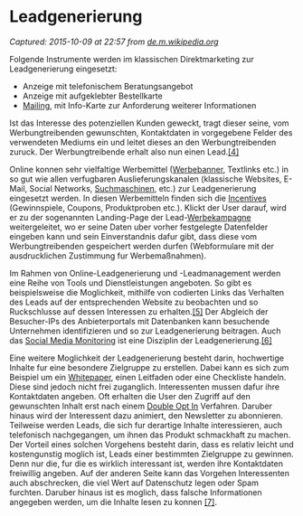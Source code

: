 # Leadgenerierung

_Captured: 2015-10-09 at 22:57 from [de.m.wikipedia.org](https://de.m.wikipedia.org/wiki/Leadgenerierung)_

Folgende Instrumente werden im klassischen Direktmarketing zur Leadgenerierung eingesetzt:

  * Anzeige mit telefonischem Beratungsangebot
  * Anzeige mit aufgeklebter Bestellkarte
  * [Mailing](https://de.m.wikipedia.org/wiki/Mailing), mit Info-Karte zur Anforderung weiterer Informationen

Ist das Interesse des potenziellen Kunden geweckt, tragt dieser seine, vom Werbungtreibenden gewunschten, Kontaktdaten in vorgegebene Felder des verwendeten Mediums ein und leitet dieses an den Werbungtreibenden zuruck. Der Werbungtreibende erhalt also nun einen Lead.[[4]](https://de.m.wikipedia.org/wiki/Leadgenerierung)

Online konnen sehr vielfaltige Werbemittel ([Werbebanner](https://de.m.wikipedia.org/wiki/Werbebanner), Textlinks etc.) in so gut wie allen verfugbaren Auslieferungskanalen (klassische Websites, E-Mail, Social Networks, [Suchmaschinen](https://de.m.wikipedia.org/wiki/Suchmaschine), etc.) zur Leadgenerierung eingesetzt werden. In diesen Werbemitteln finden sich die [Incentives](https://de.m.wikipedia.org/wiki/Incentive) (Gewinnspiele, Coupons, Produktproben etc.). Klickt der User darauf, wird er zu der sogenannten Landing-Page der Lead-[Werbekampagne](https://de.m.wikipedia.org/wiki/Werbekampagne) weitergeleitet, wo er seine Daten uber vorher festgelegte Datenfelder eingeben kann und sein Einverstandnis dafur gibt, dass diese vom Werbungtreibenden gespeichert werden durfen (Webformulare mit der ausdrucklichen Zustimmung fur Werbemaßnahmen).

Im Rahmen von Online-Leadgenerierung und -Leadmanagement werden eine Reihe von Tools und Dienstleistungen angeboten. So gibt es beispielsweise die Moglichkeit, mithilfe von codierten Links das Verhalten des Leads auf der entsprechenden Website zu beobachten und so Ruckschlusse auf dessen Interessen zu erhalten.[[5]](https://de.m.wikipedia.org/wiki/Leadgenerierung) Der Abgleich der Besucher-IPs des Anbieterportals mit Datenbanken kann besuchende Unternehmen identifizieren und so zur Leadgenerierung beitragen. Auch das [Social Media Monitoring](https://de.m.wikipedia.org/wiki/Social_Media_Monitoring) ist eine Disziplin der Leadgenerierung.[[6]](https://de.m.wikipedia.org/wiki/Leadgenerierung)

Eine weitere Moglichkeit der Leadgenerierung besteht darin, hochwertige Inhalte fur eine besondere Zielgruppe zu erstellen. Dabei kann es sich zum Beispiel um ein [Whitepaper](https://de.m.wikipedia.org/wiki/Whitepaper), einen Leitfaden oder eine Checkliste handeln. Diese sind jedoch nicht frei zuganglich. Interessenten mussen dafur ihre Kontaktdaten angeben. Oft erhalten die User den Zugriff auf den gewunschten Inhalt erst nach einem [Double Opt In](https://de.m.wikipedia.org/wiki/Opt-in) Verfahren. Daruber hinaus wird der Interessent dazu animiert, den Newsletter zu abonnieren. Teilweise werden Leads, die sich fur derartige Inhalte interessieren, auch telefonisch nachgegangen, um ihnen das Produkt schmackhaft zu machen. Der Vorteil eines solchen Vorgehens besteht darin, dass es relativ leicht und kostengunstig moglich ist, Leads einer bestimmten Zielgruppe zu gewinnen. Denn nur die, fur die es wirklich interessant ist, werden ihre Kontaktdaten freiwillig angeben. Auf der anderen Seite kann das Vorgehen Interessenten auch abschrecken, die viel Wert auf Datenschutz legen oder Spam furchten. Daruber hinaus ist es moglich, dass falsche Informationen angegeben werden, um die Inhalte lesen zu konnen [[7]](https://de.m.wikipedia.org/wiki/Leadgenerierung).
